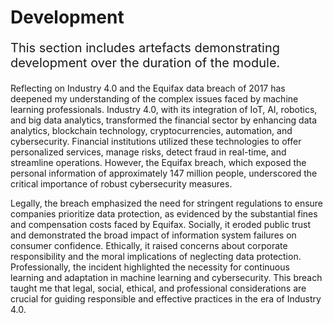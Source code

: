 # Development 

<p style="font-size: 20px;">This section includes artefacts demonstrating development over the duration of the module.</p>

Reflecting on Industry 4.0 and the Equifax data breach of 2017 has deepened my understanding of the complex issues faced by machine learning professionals. Industry 4.0, with its integration of IoT, AI, robotics, and big data analytics, transformed the financial sector by enhancing data analytics, blockchain technology, cryptocurrencies, automation, and cybersecurity. Financial institutions utilized these technologies to offer personalized services, manage risks, detect fraud in real-time, and streamline operations. However, the Equifax breach, which exposed the personal information of approximately 147 million people, underscored the critical importance of robust cybersecurity measures.

Legally, the breach emphasized the need for stringent regulations to ensure companies prioritize data protection, as evidenced by the substantial fines and compensation costs faced by Equifax. Socially, it eroded public trust and demonstrated the broad impact of information system failures on consumer confidence. Ethically, it raised concerns about corporate responsibility and the moral implications of neglecting data protection. Professionally, the incident highlighted the necessity for continuous learning and adaptation in machine learning and cybersecurity. This breach taught me that legal, social, ethical, and professional considerations are crucial for guiding responsible and effective practices in the era of Industry 4.0.

